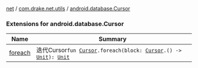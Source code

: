 [net](../../index.md) / [com.drake.net.utils](../index.md) / [android.database.Cursor](./index.md)

### Extensions for android.database.Cursor

| Name | Summary |
|---|---|
| [foreach](foreach.md) | 迭代Cursor`fun `[`Cursor`](https://developer.android.com/reference/android/database/Cursor.html)`.foreach(block: `[`Cursor`](https://developer.android.com/reference/android/database/Cursor.html)`.() -> `[`Unit`](https://kotlinlang.org/api/latest/jvm/stdlib/kotlin/-unit/index.html)`): `[`Unit`](https://kotlinlang.org/api/latest/jvm/stdlib/kotlin/-unit/index.html) |
